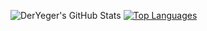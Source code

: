 ![DerYeger's GitHub Stats](https://github-readme-stats.vercel.app/api?username=DerYeger&count_private=true&show_icons=true&hide_border=true)
[![Top Languages](https://github-readme-stats.vercel.app/api/top-langs/?username=DerYeger&layout=compact&hide_border=true)](https://github.com/anuraghazra/github-readme-stats)

